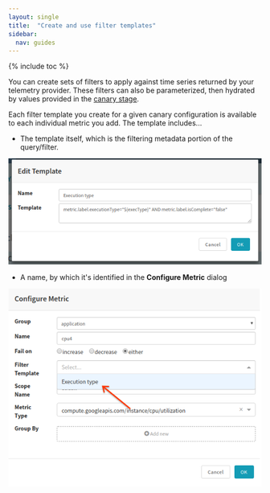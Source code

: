```yaml
---
layout: single
title:  "Create and use filter templates"
sidebar:
  nav: guides
---
```


{% include toc %}

You can create sets of filters to apply against time series returned by your
telemetry provider. These filters can also be parameterized, then hydrated by
values provided in the [canary
stage](/guides/user/canary/stage/#extended-params).

Each filter template you create for a given canary configuration is available
to each individual metric you add. The template includes...

* The template itself, which is the filtering metadata portion of the
query/filter.  

![Simple query template](/guides/user/canary/config/filter_templates/a_filter_template.png)

* A name, by which it's identified in the __Configure  Metric__ dialog

![Simple query template](/guides/user/canary/config/filter_templates/configure_metric_dialog.png)
